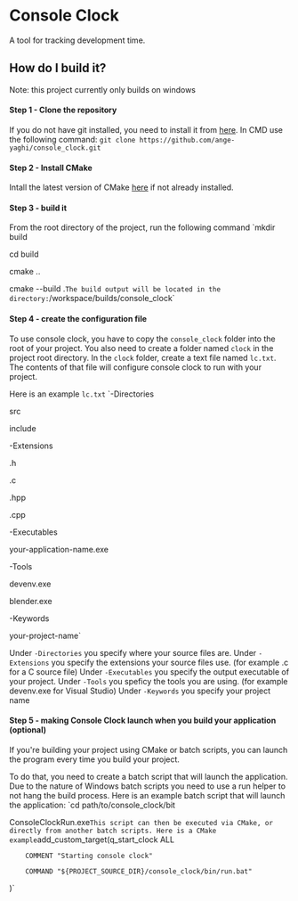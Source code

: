 # Console Clock
A tool for tracking development time.
## How do I build it?
Note: this project currently only builds on windows
#### Step 1 - Clone the repository
If you do not have git installed, you need to install it from [here](https://git-scm.com/downloads).
In CMD use the following command: `git clone https://github.com/ange-yaghi/console_clock.git`
#### Step 2 - Install CMake
Intall the latest version of CMake [here](https://cmake.org/download/) if not already installed.
#### Step 3 - build it
From the root directory of the project, run the following command
`mkdir build 

cd build

cmake ..

cmake --build .`
The build output will be located in the directory: `/workspace/builds/console_clock`
#### Step 4 - create the configuration file
To use console clock, you have to copy the `console_clock` folder into the root of your project. You also need to create a folder named `clock` in the project root directory. In the `clock` folder, create a text file named `lc.txt`. The contents of that file will configure console clock to run with your project.

Here is an example `lc.txt`
`-Directories

src

include


-Extensions

.h

.c

.hpp

.cpp


-Executables

your-application-name.exe

-Tools

devenv.exe

blender.exe


-Keywords

your-project-name`

Under `-Directories` you specify where your source files are.
Under `-Extensions` you specify the extensions your source files use. (for example .c for a C source file)
Under `-Executables` you specify the output executable of your project.
Under `-Tools` you speficy the tools you are using. (for example devenv.exe for Visual Studio)
Under `-Keywords` you specify your project name

#### Step 5 - making Console Clock launch when you build your application (optional)
If you're building your project using CMake or batch scripts, you can launch the program every time you build your project.

To do that, you need to create a batch script that will launch the application. Due to the nature of Windows batch scripts you need to use a run helper to not hang the build process. Here is an example batch script that will launch the application:
`cd path/to/console_clock/bit

ConsoleClockRun.exe`
This script can then be executed via CMake, or directly from another batch scripts. Here is a CMake example
`add_custom_target(q_start_clock ALL

        COMMENT "Starting console clock"

        COMMAND "${PROJECT_SOURCE_DIR}/console_clock/bin/run.bat"

)`